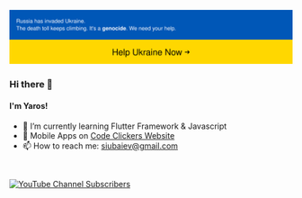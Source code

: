 [![Stand With Ukraine](https://raw.githubusercontent.com/vshymanskyy/StandWithUkraine/main/banner2-direct.svg)](https://stand-with-ukraine.pp.ua)

### Hi there 👋
#### I'm Yaros!

- 🌱 I’m currently learning Flutter Framework & Javascript
- 📱 Mobile Apps on <a href="https://www.codeclickers.com/" target="_blank">Code Clickers Website</a>
- 📫 How to reach me: siubaiev@gmail.com
<br>

<a href="https://www.youtube.com/@YarostheLaunchpadder" target="_blank">![YouTube Channel Subscribers](https://img.shields.io/youtube/channel/subscribers/UC-i4YVhYOqTL42rBtxnZnGw?label=Yaros%20the%20Launchpadder&style=for-the-badge)</a>
